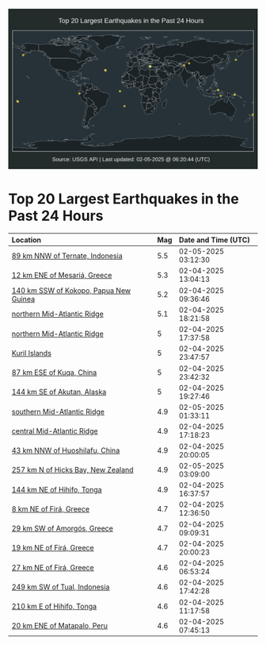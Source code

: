![Map](./map.png)

# Top 20 Largest Earthquakes in the Past 24 Hours

| Location | Mag | Date and Time (UTC) |
|:---|:---|:---|
| [89 km NNW of Ternate, Indonesia](https://earthquake.usgs.gov/earthquakes/eventpage/us7000pbdp) | 5.5 | 02-05-2025 03:12:30 |
| [12 km ENE of Mesariá, Greece](https://earthquake.usgs.gov/earthquakes/eventpage/us7000pb82) | 5.3 | 02-04-2025 13:04:13 |
| [140 km SSW of Kokopo, Papua New Guinea](https://earthquake.usgs.gov/earthquakes/eventpage/us7000pb7j) | 5.2 | 02-04-2025 09:36:46 |
| [northern Mid-Atlantic Ridge](https://earthquake.usgs.gov/earthquakes/eventpage/us7000pbag) | 5.1 | 02-04-2025 18:21:58 |
| [northern Mid-Atlantic Ridge](https://earthquake.usgs.gov/earthquakes/eventpage/us7000pba9) | 5 | 02-04-2025 17:37:58 |
| [Kuril Islands](https://earthquake.usgs.gov/earthquakes/eventpage/us7000pbcy) | 5 | 02-04-2025 23:47:57 |
| [87 km ESE of Kuqa, China](https://earthquake.usgs.gov/earthquakes/eventpage/us7000pbcv) | 5 | 02-04-2025 23:42:32 |
| [144 km SE of Akutan, Alaska](https://earthquake.usgs.gov/earthquakes/eventpage/us7000pbau) | 5 | 02-04-2025 19:27:46 |
| [southern Mid-Atlantic Ridge](https://earthquake.usgs.gov/earthquakes/eventpage/us7000pbdd) | 4.9 | 02-05-2025 01:33:11 |
| [central Mid-Atlantic Ridge](https://earthquake.usgs.gov/earthquakes/eventpage/us7000pba7) | 4.9 | 02-04-2025 17:18:23 |
| [43 km NNW of Huoshilafu, China](https://earthquake.usgs.gov/earthquakes/eventpage/us7000pbbc) | 4.9 | 02-04-2025 20:00:05 |
| [257 km N of Hicks Bay, New Zealand](https://earthquake.usgs.gov/earthquakes/eventpage/us7000pbdm) | 4.9 | 02-05-2025 03:09:00 |
| [144 km NE of Hihifo, Tonga](https://earthquake.usgs.gov/earthquakes/eventpage/us7000pb9p) | 4.9 | 02-04-2025 16:37:57 |
| [8 km NE of Firá, Greece](https://earthquake.usgs.gov/earthquakes/eventpage/us7000pb7w) | 4.7 | 02-04-2025 12:36:50 |
| [29 km SW of Amorgós, Greece](https://earthquake.usgs.gov/earthquakes/eventpage/us7000pb7g) | 4.7 | 02-04-2025 09:09:31 |
| [19 km NE of Firá, Greece](https://earthquake.usgs.gov/earthquakes/eventpage/us7000pbba) | 4.7 | 02-04-2025 20:00:23 |
| [27 km NE of Firá, Greece](https://earthquake.usgs.gov/earthquakes/eventpage/us7000pb6g) | 4.6 | 02-04-2025 06:53:24 |
| [249 km SW of Tual, Indonesia](https://earthquake.usgs.gov/earthquakes/eventpage/us7000pba8) | 4.6 | 02-04-2025 17:42:28 |
| [210 km E of Hihifo, Tonga](https://earthquake.usgs.gov/earthquakes/eventpage/us7000pb7s) | 4.6 | 02-04-2025 11:17:58 |
| [20 km ENE of Matapalo, Peru](https://earthquake.usgs.gov/earthquakes/eventpage/us7000pb6s) | 4.6 | 02-04-2025 07:45:13 |
